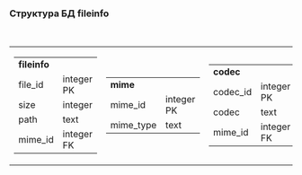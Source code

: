 <h3>Структура БД fileinfo</h3>
<br/> 
<table>
   <tr>
      <td>
        <table>
          <tr><td colspan = 2><b>fileinfo</b></td></tr>
          <tr><td>file_id</td><td>integer PK</td></tr>
          <tr><td>size</td><td>integer</td></tr>
          <tr><td>path</td><td>text</td></tr>
          <tr><td>mime_id</td><td>integer FK</td></tr>
        </table>
      </td>
      <td>
        <table>
          <tr><td colspan = 2><b>mime</b></td></tr>
          <tr><td>mime_id</td><td>integer PK</td></tr>
          <tr><td>mime_type</td><td>text</td></tr>
        </table>
     </td>
     <td>
        <table>
          <tr><td colspan = 2><b>codec</b></td></tr>
          <tr><td>codec_id</td><td>integer PK</td></tr>
          <tr><td>codec</td><td>text</td></tr>
          <tr><td>mime_id</td><td>integer FK</td></tr>
        </table>
    </td>
  </tr>
</table>
